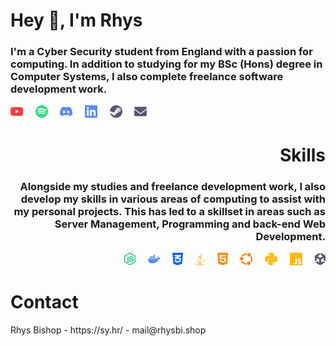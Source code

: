 <h1 align="left">Hey 👋, I'm Rhys</h1>
<h3 align="left">I'm a Cyber Security student from England with a passion for computing. In addition to studying for my BSc (Hons) degree in Computer Systems, I also complete freelance software development work.</h3>
<p align="left">
  <a href="https://sy.hr/youtube"><img src="https://raw.githubusercontent.com/ssyyhhrr/ssyyhhrr/refs/heads/main/youtube.png" alt="YouTube" height="20"></a>&nbsp;&nbsp;&nbsp;&nbsp;
  <a href="https://sy.hr/spotify"><img src="https://raw.githubusercontent.com/ssyyhhrr/ssyyhhrr/refs/heads/main/spotify.png" alt="Spotify" height="20"></a>&nbsp;&nbsp;&nbsp;&nbsp;
  <a href="https://sy.hr/discord"><img src="https://raw.githubusercontent.com/ssyyhhrr/ssyyhhrr/refs/heads/main/discord.png" alt="Discord" height="20"></a>&nbsp;&nbsp;&nbsp;&nbsp;
  <a href="https://sy.hr/linkedin"><img src="https://raw.githubusercontent.com/ssyyhhrr/ssyyhhrr/refs/heads/main/linkedin.png" alt="LinkedIn" height="20"></a>&nbsp;&nbsp;&nbsp;&nbsp;
  <a href="https://sy.hr/steam"><img src="https://raw.githubusercontent.com/ssyyhhrr/ssyyhhrr/refs/heads/main/steam.png" alt="Steam" height="20"></a>&nbsp;&nbsp;&nbsp;&nbsp;
  <a href="mailto:mail@rhysbi.shop"><img src="https://raw.githubusercontent.com/ssyyhhrr/ssyyhhrr/refs/heads/main/envelope.png" alt="Email" height="20"></a>&nbsp;&nbsp;&nbsp;&nbsp;
</p>

<h1 align="right">Skills</h1>
<h3 align="right">Alongside my studies and freelance development work, I also develop my skills in various areas of computing to assist with my personal projects. This has led to a skillset in areas such as Server Management, Programming and back-end Web Development.</h3>
<p align="right">
  <img src="https://raw.githubusercontent.com/ssyyhhrr/ssyyhhrr/refs/heads/main/node-js.png" alt="NodeJS" height="20">&nbsp;&nbsp;&nbsp;&nbsp;
  <img src="https://raw.githubusercontent.com/ssyyhhrr/ssyyhhrr/refs/heads/main/docker.png" alt="Docker" height="20">&nbsp;&nbsp;&nbsp;&nbsp;
  <img src="https://raw.githubusercontent.com/ssyyhhrr/ssyyhhrr/refs/heads/main/css3.png" alt="CSS3" height="20">&nbsp;&nbsp;&nbsp;&nbsp;
  <img src="https://raw.githubusercontent.com/ssyyhhrr/ssyyhhrr/refs/heads/main/java.png" alt="Java" height="20">&nbsp;&nbsp;&nbsp;&nbsp;
  <img src="https://raw.githubusercontent.com/ssyyhhrr/ssyyhhrr/refs/heads/main/html5.png" alt="HTML5" height="20">&nbsp;&nbsp;&nbsp;&nbsp;
  <img src="https://raw.githubusercontent.com/ssyyhhrr/ssyyhhrr/refs/heads/main/ubuntu.png" alt="Ubuntu" height="20">&nbsp;&nbsp;&nbsp;&nbsp;
  <img src="https://raw.githubusercontent.com/ssyyhhrr/ssyyhhrr/refs/heads/main/python.png" alt="Python" height="20">&nbsp;&nbsp;&nbsp;&nbsp;
  <img src="https://raw.githubusercontent.com/ssyyhhrr/ssyyhhrr/refs/heads/main/js.png" alt="JavaScript" height="20">&nbsp;&nbsp;&nbsp;&nbsp;
  <img src="https://raw.githubusercontent.com/ssyyhhrr/ssyyhhrr/refs/heads/main/unity.png" alt="Unity" height="20">
</p>

<h1 align="left">Contact</h1>
Rhys Bishop - https://sy.hr/ - mail@rhysbi.shop
